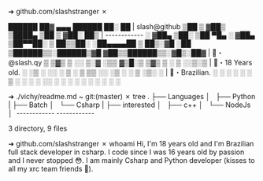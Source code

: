➜ github.com/slashstranger ✗

  ██████  ██▓    ▄▄▄        ██████  ██░ ██  | slash@github
▒██    ▒ ▓██▒   ▒████▄    ▒██    ▒ ▓██░ ██▒ | ------------
░ ▓██▄   ▒██░   ▒██  ▀█▄  ░ ▓██▄   ▒██▀▀██░
  ▒   ██▒▒██░   ░██▄▄▄▄██   ▒   ██▒░▓█ ░██ 
▒██████▒▒░██████▒▓█   ▓██▒▒██████▒▒░▓█▒░██▓ | 📧・ @slash.qy
▒ ▒▓▒ ▒ ░░ ▒░▓  ░▒▒   ▓▒█░▒ ▒▓▒ ▒ ░ ▒ ░░▒░▒ | 📝・18 Years old.
░ ░▒  ░ ░░ ░ ▒  ░ ▒   ▒▒ ░░ ░▒  ░ ░ ▒ ░▒░ ░ | 🏴・Brazilian.
░  ░  ░    ░ ░    ░   ▒   ░  ░  ░   ░  ░░ ░
      ░      ░  ░     ░  ░      ░   ░  ░  ░
                                           

➜ ./vichy/readme.md ~ git:(master) ✗ tree
.
├── Languages
│   ├── Python
|   ├── Batch
│   └── Csharp
|
├── interested
│   ├── c++
│   └── NodeJs
│  ------------ ------------


3 directory, 9 files

➜ github.com/slashstranger ✗ whoami
  Hi, I'm 18 years old and I'm Brazilian full stack developer in csharp.
  I code since I was 16 years old by passion and I never stopped 😳.
  I am mainly Csharp and Python developer (kisses to all my xrc team friends 🐼).
